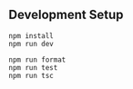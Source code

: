 ## Development Setup

```
npm install
npm run dev
```

```
npm run format
npm run test
npm run tsc
```

